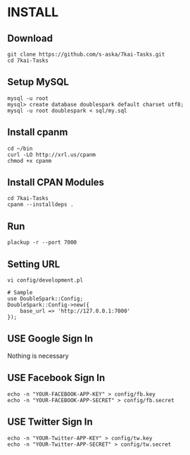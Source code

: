 # INSTALL

## Download
    git clone https://github.com/s-aska/7kai-Tasks.git
    cd 7kai-Tasks

## Setup MySQL
    mysql -u root
    mysql> create database doublespark default charset utf8;
    mysql -u root doublespark < sql/my.sql

## Install cpanm
    cd ~/bin
    curl -LO http://xrl.us/cpanm
    chmod +x cpanm

## Install CPAN Modules
    cd 7kai-Tasks
    cpanm --installdeps .

## Run
    plackup -r --port 7000

## Setting URL
    vi config/development.pl

    # Sample
    use DoubleSpark::Config;
    DoubleSpark::Config->new({
        base_url => 'http://127.0.0.1:7000'
    });

## USE Google Sign In
Nothing is necessary

## USE Facebook Sign In
    echo -n "YOUR-FACEBOOK-APP-KEY" > config/fb.key
    echo -n "YOUR-FACEBOOK-APP-SECRET" > config/fb.secret

## USE Twitter Sign In
    echo -n "YOUR-Twitter-APP-KEY" > config/tw.key
    echo -n "YOUR-Twitter-APP-SECRET" > config/tw.secret
